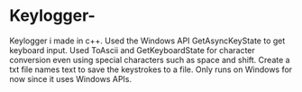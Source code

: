 # Keylogger-
Keylogger i made in c++. Used the Windows API GetAsyncKeyState to get keyboard input. Used ToAscii and GetKeyboardState for character conversion even using special characters such as space and shift. 
Create a txt file names text to save the keystrokes to a file. 
Only runs on Windows for now since it uses Windows APIs. 
